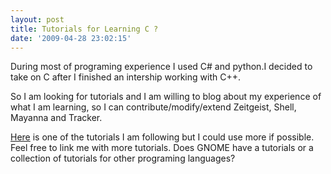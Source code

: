 ```yaml
---
layout: post
title: Tutorials for Learning C ?
date: '2009-04-28 23:02:15'
---
```


During most of programing experience I used C# and python.I decided to take on C after I finished an intership working with C++.

So I am looking for tutorials and I am willing to blog about my experience of what I am learning, so I can contribute/modify/extend Zeitgeist, Shell, Mayanna and Tracker.

<a href="http://www.learn-programming.za.net/programming_c_learn01.html">Here</a> is one of the tutorials I am following but I could use more if possible. Feel free to link me with more tutorials. Does GNOME have a tutorials or a collection of tutorials for other programing languages?